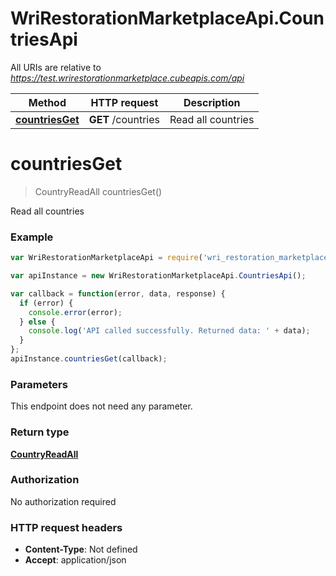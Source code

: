 # WriRestorationMarketplaceApi.CountriesApi

All URIs are relative to *https://test.wrirestorationmarketplace.cubeapis.com/api*

Method | HTTP request | Description
------------- | ------------- | -------------
[**countriesGet**](CountriesApi.md#countriesGet) | **GET** /countries | Read all countries


<a name="countriesGet"></a>
# **countriesGet**
> CountryReadAll countriesGet()

Read all countries

### Example
```javascript
var WriRestorationMarketplaceApi = require('wri_restoration_marketplace_api');

var apiInstance = new WriRestorationMarketplaceApi.CountriesApi();

var callback = function(error, data, response) {
  if (error) {
    console.error(error);
  } else {
    console.log('API called successfully. Returned data: ' + data);
  }
};
apiInstance.countriesGet(callback);
```

### Parameters
This endpoint does not need any parameter.

### Return type

[**CountryReadAll**](CountryReadAll.md)

### Authorization

No authorization required

### HTTP request headers

 - **Content-Type**: Not defined
 - **Accept**: application/json

